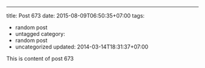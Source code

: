 ---
title: Post 673
date: 2015-08-09T06:50:35+07:00
tags:
  - random post
  - untagged
category:
  - random post
  - uncategorized
updated: 2014-03-14T18:31:37+07:00

This is content of post 673